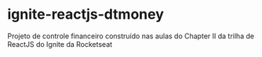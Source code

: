 # ignite-reactjs-dtmoney
Projeto de controle financeiro construído nas aulas do Chapter II da trilha de ReactJS do Ignite da Rocketseat 
